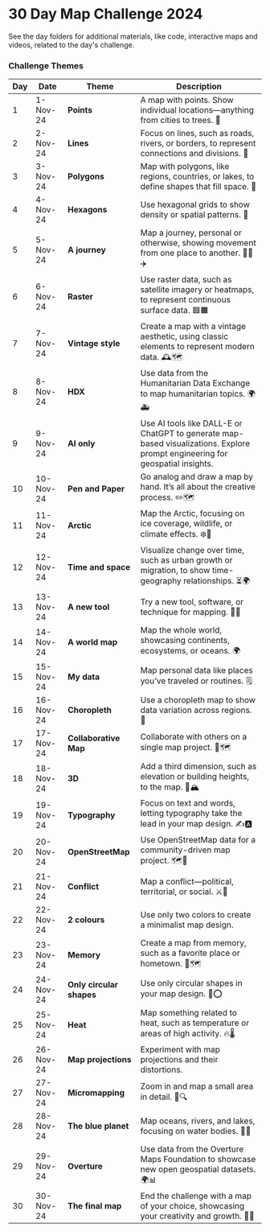 # 30 Day Map Challenge 2024
See the day folders for additional materials, like code, interactive maps and videos, related to the day's challenge. 

### Challenge Themes

| Day  | Date       | Theme             | Description |
|------|------------|-------------------|-------------|
| 1    | 1-Nov-24   | **Points**        | A map with points. Show individual locations—anything from cities to trees. 📍 |
| 2    | 2-Nov-24   | **Lines**         | Focus on lines, such as roads, rivers, or borders, to represent connections and divisions. 📏 |
| 3    | 3-Nov-24   | **Polygons**      | Map with polygons, like regions, countries, or lakes, to define shapes that fill space. 🛑 |
| 4    | 4-Nov-24   | **Hexagons**      | Use hexagonal grids to show density or spatial patterns. 🔷 |
| 5    | 5-Nov-24   | **A journey**     | Map a journey, personal or otherwise, showing movement from one place to another. 🚶‍♂️✈️ |
| 6    | 6-Nov-24   | **Raster**        | Use raster data, such as satellite imagery or heatmaps, to represent continuous surface data. 🟦🟧 |
| 7    | 7-Nov-24   | **Vintage style** | Create a map with a vintage aesthetic, using classic elements to represent modern data. 🕰️🗺️ |
| 8    | 8-Nov-24   | **HDX**           | Use data from the Humanitarian Data Exchange to map humanitarian topics. 🌍🚑 |
| 9    | 9-Nov-24   | **AI only**       | Use AI tools like DALL-E or ChatGPT to generate map-based visualizations. Explore prompt engineering for geospatial insights. |
| 10   | 10-Nov-24  | **Pen and Paper** | Go analog and draw a map by hand. It’s all about the creative process. ✏️🗺️ |
| 11   | 11-Nov-24  | **Arctic**        | Map the Arctic, focusing on ice coverage, wildlife, or climate effects. ❄️🧊 |
| 12   | 12-Nov-24  | **Time and space**| Visualize change over time, such as urban growth or migration, to show time-geography relationships. ⏳🌍 |
| 13   | 13-Nov-24  | **A new tool**    | Try a new tool, software, or technique for mapping. 🧪🔧 |
| 14   | 14-Nov-24  | **A world map**   | Map the whole world, showcasing continents, ecosystems, or oceans. 🌍 |
| 15   | 15-Nov-24  | **My data**       | Map personal data like places you’ve traveled or routines. 🗒️ |
| 16   | 16-Nov-24  | **Choropleth**    | Use a choropleth map to show data variation across regions. 🎨 |
| 17   | 17-Nov-24  | **Collaborative Map** | Collaborate with others on a single map project. 🤝🗺️ |
| 18   | 18-Nov-24  | **3D**            | Add a third dimension, such as elevation or building heights, to the map. 🎢🏔️ |
| 19   | 19-Nov-24  | **Typography**    | Focus on text and words, letting typography take the lead in your map design. ✍️🅰️ |
| 20   | 20-Nov-24  | **OpenStreetMap** | Use OpenStreetMap data for a community-driven map project. 🗺️📍 |
| 21   | 21-Nov-24  | **Conflict**      | Map a conflict—political, territorial, or social. ⚔️🛑 |
| 22   | 22-Nov-24  | **2 colours**     | Use only two colors to create a minimalist map design. |
| 23   | 23-Nov-24  | **Memory**        | Create a map from memory, such as a favorite place or hometown. 💭🗺️ |
| 24   | 24-Nov-24  | **Only circular shapes** | Use only circular shapes in your map design. 🔵⭕ |
| 25   | 25-Nov-24  | **Heat**          | Map something related to heat, such as temperature or areas of high activity. 🔥🌡️ |
| 26   | 26-Nov-24  | **Map projections** | Experiment with map projections and their distortions. |
| 27   | 27-Nov-24  | **Micromapping**  | Zoom in and map a small area in detail. 🧐🔍 |
| 28   | 28-Nov-24  | **The blue planet**| Map oceans, rivers, and lakes, focusing on water bodies. 🌊🐋 |
| 29   | 29-Nov-24  | **Overture**      | Use data from the Overture Maps Foundation to showcase new open geospatial datasets. 🌍📊 |
| 30   | 30-Nov-24  | **The final map** | End the challenge with a map of your choice, showcasing your creativity and growth. 🎉🌐 |
